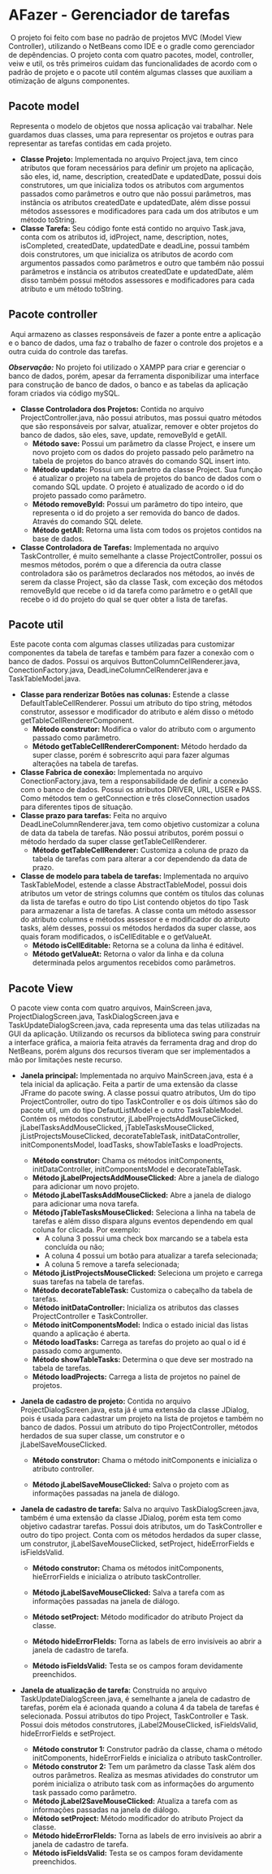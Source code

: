 # AFazer - Gerenciador de tarefas

​	O projeto foi feito com base no padrão de projetos MVC (Model View Controller), utilizando o NetBeans como IDE e o gradle como gerenciador de depêndencias.  O projeto conta com quatro pacotes, model, controller, veiw e util, os três primeiros cuidam das funcionalidades de acordo com o padrão de projeto e o pacote util contém algumas classes que auxiliam a otimização de alguns componentes.

## Pacote model

​	Representa o modelo de objetos que nossa aplicação vai trabalhar. Nele guardamos duas classes, uma para representar os projetos e outras para representar as tarefas contidas em cada projeto.

- __Classe Projeto:__ Implementada no arquivo Project.java, tem cinco atributos que foram necessários para definir um projeto na aplicação, são eles, id, name, description, createdDate e updatedDate, possui dois construtores, um que inicializa todos os atributos com argumentos passados como parâmetros e outro que não possui parâmetros, mas instância os atributos createdDate e updatedDate, além disse possui métodos assessores e modificadores para cada um dos atributos e um método toString.
- __Classe Tarefa:__ Seu código fonte está contido no arquivo Task.java, conta com os atributos id, idProject, name, description, notes, isCompleted, createdDate, updatedDate e deadLine, possui também dois construtores, um que inicializa os atributos de acordo com argumentos passados como parâmetros e outro que também não possui parâmetros e instância os atributos createdDate e updatedDate, além disso também possui métodos assessores e modificadores para cada atributo e um método toString.

## Pacote controller

​	Aqui armazeno as classes responsáveis de fazer a ponte entre a aplicação e o banco de dados, uma faz o trabalho de fazer o controle dos projetos e a outra cuida do controle das tarefas.

__*Observação:*__ No projeto foi utilizado o XAMPP para criar e gerenciar o banco de dados, porém, apesar da ferramenta disponibilizar uma interface para construção de banco de dados, o banco e as tabelas da aplicação foram criados via código mySQL.

- __Classe Controladora dos Projetos:__ Contida no arquivo ProjectController.java, não possui atributos, mas possui quatro métodos que são responsáveis por salvar, atualizar, remover e obter projetos do banco de dados, são eles, save, update, removeById e getAll.
  - __Método save:__ Possui um parâmetro da classe Project, e insere um novo projeto com os dados do projeto passado pelo parâmetro na tabela de projetos do banco através do comando SQL insert into.
  - __Método update:__ Possui um parâmetro da classe Project. Sua função é atualizar o projeto na tabela de projetos do banco de dados com o comando SQL update. O projeto é atualizado de acordo o id do projeto passado como parâmetro.
  - __Método removeById:__ Possui um parâmetro do tipo inteiro, que representa o id do projeto a ser removida do banco de dados. Através do comando SQL delete.
  - __Método getAll:__ Retorna uma lista com todos os projetos contidos na base de dados. 
- __Classe Controladora de Tarefas:__ Implementada no arquivo TaskController, é muito semelhante a classe ProjectController, possui os mesmos métodos, porém o que a diferencia da outra classe controladora são os parâmetros declarados nos métodos, ao invés de serem da classe Project, são da classe Task, com exceção dos métodos removeById que recebe o id da tarefa como parâmetro e o getAll que recebe o id do projeto do qual se quer obter a lista de tarefas.

## Pacote util

​	Este pacote conta com algumas classes utilizadas para customizar componentes da tabela de tarefas e também para fazer a conexão com o banco de dados. Possui os arquivos ButtonColumnCellRenderer.java, ConectionFactory.java, DeadLineColumnCelRenderer.java e TaskTableModel.java.

- __Classe para renderizar Botões nas colunas:__ Estende a classe DefaultTableCellRenderer. Possui um atributo do tipo string, métodos construtor, assessor e modificador do atributo e além disso o método getTableCellRendererComponent.
  - __Método construtor:__ Modifica o valor do atributo com o argumento passado como parâmetro.
  - __Método getTableCellRendererComponent:__ Método herdado da super classe, porém é sobrescrito aqui para fazer algumas alterações na tabela de tarefas.
- __Classe  Fabrica de conexão:__ Implementada no arquivo ConectionFactory.java, tem a responsabilidade de definir a conexão com o banco de dados. Possui os atributos DRIVER, URL, USER e PASS. Como métodos tem o getConnection e três closeConnection usados para diferentes tipos de situação.
- __Classe prazo para tarefas:__ Feita no arquivo DeadLineColumnRenderer.java, tem como objetivo customizar a coluna de data da tabela de tarefas. Não possui atributos, porém possui o método herdado da super classe getTableCellRenderer.
  - __Método getTableCellRenderer:__ Customiza a coluna de prazo da tabela de tarefas com para alterar a cor dependendo da data de prazo.
- __Classe de modelo para tabela de tarefas:__ Implementada no arquivo TaskTableModel, estende a classe AbstractTableModel, possui dois atributos um vetor de strings columns que contém os títulos das colunas da lista de tarefas e outro do tipo List contendo objetos do tipo Task para armazenar a lista de tarefas. A classe conta um método assessor do atributo columns e métodos assessor e e modificador do atributo tasks, além desses, possui os métodos herdados da super classe, aos quais foram modificados, o isCellEditable e o getValueAt.
  - __Método isCellEditable:__ Retorna se a coluna da linha é editável.
  - __Método getValueAt:__ Retorna o valor da linha e da coluna determinada pelos argumentos recebidos como parâmetros.

## Pacote View

​	O pacote view conta com quatro arquivos, MainScreen.java, ProjectDialogScreen.java, TaskDialogScreen.java e TaskUpdateDialogScreen.java, cada representa uma das telas utilizadas na GUI da aplicação. Utilizando os recursos da biblioteca swing para construir a interface gráfica, a maioria feita através da ferramenta drag and drop do NetBeans, porém alguns dos recursos tiveram que ser implementados a mão por limitações neste recurso.

- __Janela principal:__ Implementada no arquivo MainScreen.java, esta é a tela inicial da aplicação. Feita a partir de uma extensão da classe JFrame do pacote swing. A classe possui quatro atributos, Um do tipo ProjectController, outro do tipo TaskController e os dois últimos são do pacote util, um do tipo DefautListModel e o outro TaskTableModel. Contém os métodos construtor, jLabelProjectsAddMouseClicked, jLabelTasksAddMouseClicked, jTableTasksMouseClicked, jListProjectsMouseClicked, decorateTableTask, initDataController, initComponentsModel, loadTasks, showTableTasks e loadProjects. 

  - __Método construtor:__ Chama os métodos initComponents, initDataController, initComponentsModel e decorateTableTask.
  - __Método jLabelProjectsAddMouseClicked:__ Abre a janela de dialogo para adicionar um novo projeto.
  - __Método jLabelTasksAddMouseClicked:__ Abre a janela de dialogo para adicionar uma nova tarefa.
  - __Método jTableTasksMouseClicked:__ Seleciona a linha na tabela de tarefas e além disso dispara alguns eventos dependendo em qual coluna for clicada. Por exemplo:
    - A coluna 3 possui uma check box marcando se a tabela esta concluída ou não;
    - A coluna 4 possui um botão para atualizar a tarefa selecionada;
    - A coluna 5 remove a tarefa selecionada;
  - __Método jListProjectsMouseClicked:__ Seleciona um projeto e carrega suas tarefas na tabela de tarefas.
  - __Método decorateTableTask:__ Customiza o cabeçalho da tabela de tarefas.
  - __Método initDataController:__ Inicializa os atributos das classes ProjectController e TaskController.
  - __Método initComponentsModel:__ Indica o estado inicial das listas quando a aplicação é aberta.
  - __Método loadTasks:__ Carrega as tarefas do projeto ao qual o id é passado como argumento.
  - __Método showTableTasks:__ Determina o que deve ser mostrado na tabela de tarefas.
  - __Método loadProjects:__ Carrega a lista de projetos no painel de projetos.

  <imagem da tela principal>

- __Janela de cadastro de projeto:__ Contida no arquivo ProjectDialogScreen.java, esta já é uma extensão da classe JDialog, pois é usada para cadastrar um projeto na lista de projetos e também no banco de dados. Possui um atributo do tipo ProjectController, métodos herdados de sua super classe, um construtor e o  jLabelSaveMouseClicked.

  - __Método construtor:__ Chama o método initComponents e inicializa o atributo controller.

  - __Método jLabelSaveMouseClicked:__ Salva o projeto com as informações passadas na janela de diálogo.

  <imagem da tela de dialogo de projeto>

- __Janela de cadastro de tarefa:__ Salva no arquivo TaskDialogScreen.java, também é uma extensão da classe JDialog, porém esta tem como objetivo cadastrar tarefas. Possui dois atributos, um do TaskController e outro do tipo project. Conta com os métodos herdados da super classe, um construtor, jLabelSaveMouseClicked,  setProject, hideErrorFields e isFieldsValid.

  - __Método construtor:__ Chama os métodos initComponents, hieErrorFields e inicializa o atributo taskController.

  - __Método jLabelSaveMouseClicked:__ Salva a tarefa com as informações passadas na janela de diálogo.
  - __Método setProject:__ Método modificador do atributo Project da classe.
  - __Método hideErrorFIelds:__ Torna as labels de erro invisíveis ao abrir a janela de cadastro de tarefa.
  - __Método isFieldsValid:__ Testa se os campos foram devidamente preenchidos. 

  <imagem da janela de cadastro de tarefa>

- __Janela de atualização de tarefa:__ Construída no arquivo TaskUpdateDialogScreen.java, é semelhante a janela de cadastro de tarefas, porém ela é acionada quando a coluna 4 da tabela de tarefas é selecionada. Possui atributos do tipo Project, TaskController e Task. Possui dois métodos construtores, jLabel2MouseClicked, isFieldsValid, hideErrorFields e setProject.

  - __Método construtor 1:__ Construtor padrão da classe, chama o método initComponents, hideErrorFields e inicializa o atributo taskController.
  - __Método construtor 2:__ Tem um parâmetro da classe Task além dos outros parâmetros. Realiza as mesmas atividades do construtor um porém inicializa o atributo task com as informações do argumento task passado como parâmetro.
  - __Método jLabel2SaveMouseClicked:__ Atualiza a tarefa com as informações passadas na janela de diálogo.
  - __Método setProject:__ Método modificador do atributo Project da classe.
  - __Método hideErrorFIelds:__ Torna as labels de erro invisíveis ao abrir a janela de cadastro de tarefa.
  - __Método isFieldsValid:__ Testa se os campos foram devidamente preenchidos. 

  <imagem da janela de atualizar tarefa>
